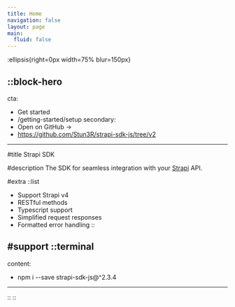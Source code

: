 ```yaml
---
title: Home
navigation: false
layout: page
main:
  fluid: false
---
```


:ellipsis{right=0px width=75% blur=150px}

::block-hero
---
cta:
  - Get started
  - /getting-started/setup
secondary:
  - Open on GitHub →
  - https://github.com/Stun3R/strapi-sdk-js/tree/v2
---

#title
Strapi SDK

#description
The SDK for seamless integration with your [Strapi](https://strapi.io) API.

#extra
  ::list
  - Support Strapi v4
  - RESTful methods
  - Typescript support
  - Simplified request responses
  - Formatted error handling
  ::

#support
  ::terminal
  ---
  content:
  - npm i --save strapi-sdk-js@^2.3.4
  ---
  ::
::